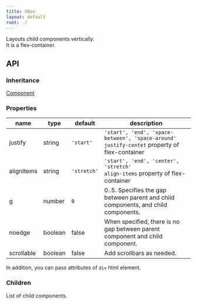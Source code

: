 ```yaml
---
title: VBox
layout: default
root: ./
---
```


Layouts child components vertically.  
It is a flex-container.


API
--------

### Inheritance

[Component](component)

### Properties

| name | type | default | description |
| ---- | -- | ----------- | ---- |
| justify | string | `'start'` | `'start', 'end', 'space-between', 'space-around'`<br />`justify-contet` property of flex-container |
| alignItems | string | `'stretch'` | `'start', 'end', 'center', 'stretch'`<br />`align-items` property of flex-container |
| g | number | `0` | 0..5. Specifies the gap between parent and child components, and child components. |
| noedge | boolean | false | When specified, there is no gap between parent component and child component. |
| scrollable | boolean | false | Add scrollbars as needed. |

In addition, you can pass attributes of `div` html element.

### Children

List of child components.
